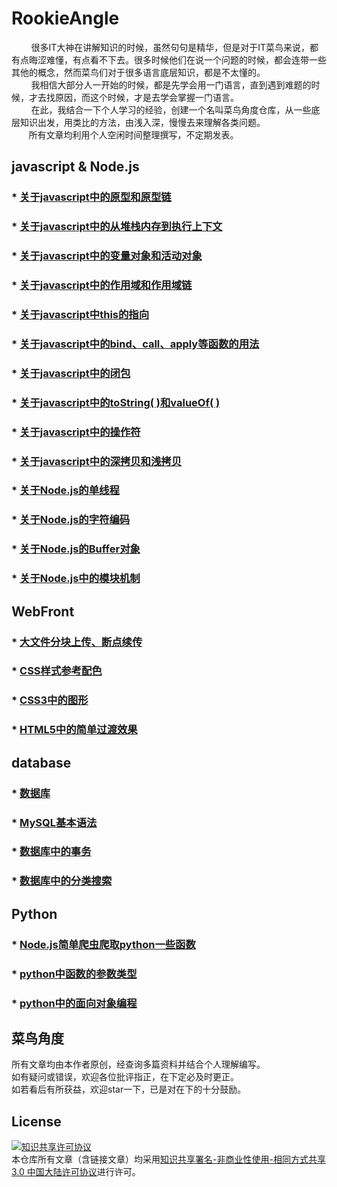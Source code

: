 # RookieAngle<br>
        很多IT大神在讲解知识的时候，虽然句句是精华，但是对于IT菜鸟来说，都有点晦涩难懂，有点看不下去。很多时候他们在说一个问题的时候，都会连带一些其他的概念，然而菜鸟们对于很多语言底层知识，都是不太懂的。<br>
        我相信大部分人一开始的时候，都是先学会用一门语言，直到遇到难题的时候，才去找原因，而这个时候，才是去学会掌握一门语言。<br>
        在此，我结合一下个人学习的经验，创建一个名叫菜鸟角度仓库，从一些底层知识出发，用类比的方法，由浅入深，慢慢去来理解各类问题。<br>
        所有文章均利用个人空闲时间整理撰写，不定期发表。<br>

## javascript & Node.js
### * [关于javascript中的原型和原型链](https://github.com/ershing/RookieAngle/blob/master/javascript/prototype.md "关于javascript中的原型和原型链")
### * [关于javascript中的从堆栈内存到执行上下文](https://github.com/ershing/RookieAngle/blob/master/javascript/executionContext.md "关于javascript中的从堆栈内存到执行上下文")
### * [关于javascript中的变量对象和活动对象](https://github.com/ershing/RookieAngle/blob/master/javascript/javascriptVariableObject.md "关于javascript中的变量对象和活动对象")
### * [关于javascript中的作用域和作用域链](https://github.com/ershing/RookieAngle/blob/master/javascript/scopeChain.md "关于javascript中的作用域和作用域链")
### * [关于javascript中this的指向](https://github.com/ershing/RookieAngle/blob/master/javascript/aboutThis.md "关于javascript中this的指向")
### * [关于javascript中的bind、call、apply等函数的用法](https://github.com/ershing/RookieAngle/blob/master/javascript/bindCallApply.md "关于javascript中的bind、call、apply等函数的用法")
### * [关于javascript中的闭包](https://github.com/ershing/RookieAngle/blob/master/javascript/closure.md "关于javascript中的闭包")
### * [关于javascript中的toString( )和valueOf( )](https://github.com/ershing/RookieAngle/blob/master/javascript/toStringAndValueOf.md "关于javascript中的toString( )和valueOf( )")
### * [关于javascript中的操作符](https://github.com/ershing/RookieAngle/blob/master/javascript/operator.md "关于javascript中的操作符")<br>
### * [关于javascript中的深拷贝和浅拷贝](https://github.com/ershing/RookieAngle/blob/master/javascript/copy.md "关于javascript中的深拷贝和浅拷贝")
### * [关于Node.js的单线程](https://github.com/ershing/RookieAngle/blob/master/Node.js/singleThread.md "关于Node.js的单线程")
### * [关于Node.js的字符编码](https://github.com/ershing/RookieAngle/blob/master/Node.js/encoding.md "关于Node.js的字符编码")
### * [关于Node.js的Buffer对象](https://github.com/ershing/RookieAngle/blob/master/Node.js/buffer.md "关于Node.js的Buffer对象")
### * [关于Node.js中的模块机制](https://github.com/ershing/RookieAngle/blob/master/Node.js/module.md "关于Node.js中的模块机制")<br>

## WebFront
### * [大文件分块上传、断点续传](https://github.com/ershing/RookieAngle/blob/master/WebFront/bigFileUpload.md "大文件分块上传、断点续传")
### * [CSS样式参考配色](https://github.com/ershing/RookieAngle/blob/master/WebFront/easyColorMatch.md "CSS样式参考配色")
### * [CSS3中的图形](https://github.com/ershing/RookieAngle/blob/master/WebFront/easyGraph.md "CSS3中的图形")
### * [HTML5中的简单过渡效果](https://github.com/ershing/RookieAngle/blob/master/WebFront/easyTransition.md "HTML5中的简单过渡效果")<br>

## database
### * [数据库](https://github.com/ershing/RookieAngle/blob/master/database/introduction.md "数据库")
### * [MySQL基本语法](https://github.com/ershing/RookieAngle/blob/master/database/mysqlBasic.md "MySQL基本语法")
### * [数据库中的事务](https://github.com/ershing/RookieAngle/blob/master/database/transaction.md "数据库中的事务")
### * [数据库中的分类搜索](https://github.com/ershing/RookieAngle/blob/master/database/sortSearch.md "数据库中的分类搜索")<br>

## Python
### * [Node.js简单爬虫爬取python一些函数](https://github.com/ershing/RookieAngle/blob/master/python/toPython.md "Node.js简单爬虫爬取python一些函数")
### * [python中函数的参数类型](https://github.com/ershing/RookieAngle/blob/master/python/pythonFuncParams.md "python中函数的参数类型")
### * [python中的面向对象编程](https://github.com/ershing/RookieAngle/blob/master/python/oop.md "python中的面向对象编程")<br>

## 菜鸟角度
所有文章均由本作者原创，经查询多篇资料并结合个人理解编写。<br>
如有疑问或错误，欢迎各位批评指正，在下定必及时更正。<br>
如若看后有所获益，欢迎star一下，已是对在下的十分鼓励。<br>


## License
<a rel="license" href="http://creativecommons.org/licenses/by-nc-sa/3.0/cn/"><img alt="知识共享许可协议" style="border-width:0" src="https://i.creativecommons.org/l/by-nc-sa/3.0/cn/88x31.png" /></a><br />本仓库所有文章（含链接文章）均采用<a rel="license" href="http://creativecommons.org/licenses/by-nc-sa/3.0/cn/">知识共享署名-非商业性使用-相同方式共享 3.0 中国大陆许可协议</a>进行许可。
